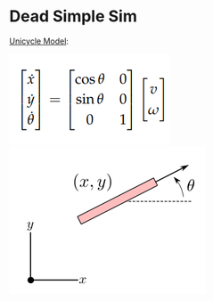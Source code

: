 # Dead Simple Sim #

[Unicycle Model](https://stanfordasl.github.io/aa274a/pdfs/notes/lecture1.pdf):

![unicycle model](doc/unicycle_model.png "State Transition Equation") 
![unicycle_model_diagram](doc/unicycle_model_diagram.png)

